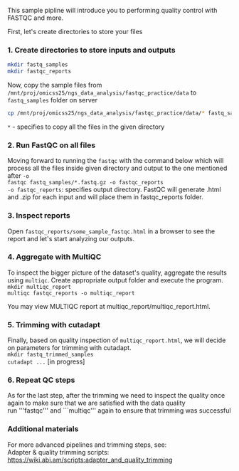 This sample pipline will introduce you to performing quality control with FASTQC and more.  

First, let's create directories to store your files  

### 1. Create directories to store inputs and outputs
```bash
mkdir fastq_samples
mkdir fastqc_reports
```

Now, copy the sample files from ```/mnt/proj/omicss25/ngs_data_analysis/fastqc_practice/data``` to ```fastq_samples``` folder on server  

```bash
cp /mnt/proj/omicss25/ngs_data_analysis/fastqc_practice/data/* fastq_samples
```
```*``` - specifies to copy all the files in the given directory
 
### 2. Run FastQC on all files  

Moving forward to running the ```fastqc``` with the command below which will process all the files inside given directory and output to the one mentioned after ```-o```  
```fastqc fastq_samples/*.fastq.gz -o fastqc_reports```  
```-o fastqc_reports```: specifies output directory. FastQC will generate .html and .zip for each input and will place them in fastqc_reports folder.  

### 3. Inspect reports  

Open ```fastqc_reports/some_sample_fastqc.html``` in a browser to see the report and let's start analyzing our outputs.   

### 4. Aggregate with MultiQC  

To inspect the bigger picture of the dataset's quality, aggregate the results using ```multiqc```. Create appropriate output folder and execute the program.  
```mkdir multiqc_report```  
```multiqc fastqc_reports -o multiqc_report```  

You may view MULTIQC report at multiqc_report/multiqc_report.html.  

### 5. Trimming with cutadapt

Finally, based on quality inspection of ```multiqc_report.html```, we will decide on parameters for trimming with cutadapt.  
```mkdir fastq_trimmed_samples```  
```cutadapt ...``` [in progress]   

### 6. Repeat QC steps 

As for the last step, after the trimming we need to inspect the quality once again to make sure that we are satisfied with the data quality  
run '''fastqc''' and ```multiqc''' again to ensure that trimming was successful  

### Additional materials
For more advanced pipelines and trimming steps, see:  
Adapter & quality trimming scripts: https://wiki.abi.am/scripts:adapter_and_quality_trimming  
